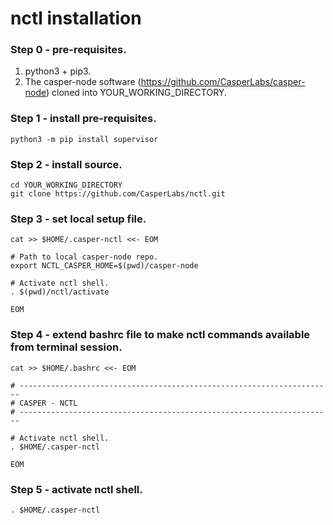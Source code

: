 # nctl installation

### Step 0 - pre-requisites.

1. python3 + pip3.
2. The casper-node software (https://github.com/CasperLabs/casper-node) cloned into YOUR_WORKING_DIRECTORY.

### Step 1 - install pre-requisites.

```
python3 -m pip install supervisor
```

### Step 2 - install source.

```
cd YOUR_WORKING_DIRECTORY
git clone https://github.com/CasperLabs/nctl.git
```

### Step 3 - set local setup file.

```
cat >> $HOME/.casper-nctl <<- EOM

# Path to local casper-node repo.
export NCTL_CASPER_HOME=$(pwd)/casper-node

# Activate nctl shell.
. $(pwd)/nctl/activate

EOM
```

### Step 4 - extend bashrc file to make nctl commands available from terminal session.

```
cat >> $HOME/.bashrc <<- EOM

# ----------------------------------------------------------------------
# CASPER - NCTL
# ----------------------------------------------------------------------

# Activate nctl shell.
. $HOME/.casper-nctl

EOM
```

### Step 5 - activate nctl shell.

```
. $HOME/.casper-nctl
```
